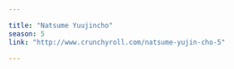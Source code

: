 ```yaml
---

title: "Natsume Yuujincho"
season: 5
link: "http://www.crunchyroll.com/natsume-yujin-cho-5"

---
```

